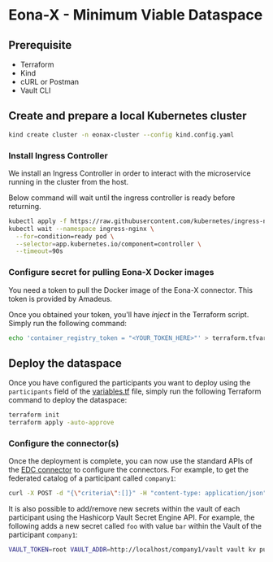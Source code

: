 # Eona-X - Minimum Viable Dataspace

## Prerequisite

- Terraform
- Kind
- cURL or Postman
- Vault CLI

## Create and prepare a local Kubernetes cluster

```bash
kind create cluster -n eonax-cluster --config kind.config.yaml
```

### Install Ingress Controller

We install an Ingress Controller in order to interact with the microservice running in the cluster from the host.

Below command will wait until the ingress controller is ready before returning.
```bash
kubectl apply -f https://raw.githubusercontent.com/kubernetes/ingress-nginx/main/deploy/static/provider/kind/deploy.yaml
kubectl wait --namespace ingress-nginx \
  --for=condition=ready pod \
  --selector=app.kubernetes.io/component=controller \
  --timeout=90s
```

### Configure secret for pulling Eona-X Docker images

You need a token to pull the Docker image of the Eona-X connector. This token is provided by Amadeus.

Once you obtained your token, you'll have _inject_ in the Terraform script. Simply run the following command:

```bash
echo 'container_registry_token = "<YOUR_TOKEN_HERE>"' > terraform.tfvars
```

## Deploy the dataspace

Once you have configured the participants you want to deploy using the `participants` field of
the [variables.tf](variables.tf) file,
simply run the following Terraform command to deploy the dataspace:

```bash
terraform init
terraform apply -auto-approve
```

### Configure the connector(s)

Once the deployment is complete, you can now use the standard APIs of
the [EDC connector](https://app.swaggerhub.com/apis/eclipse-edc-bot/management-api/) to configure
the connectors. For example, to get the federated catalog of a participant called `company1`:

```bash
curl -X POST -d "{\"criteria\":[]}" -H "content-type: application/json" http://localhost/company1/management/federatedcatalog
```

It is also possible to add/remove new secrets within the vault of each participant using the Hashicorp Vault Secret
Engine API.
For example, the following adds a new secret called `foo` with value `bar` within the Vault of the
participant `company1`:

```bash
VAULT_TOKEN=root VAULT_ADDR=http://localhost/company1/vault vault kv put secret/foo content=bar
```



